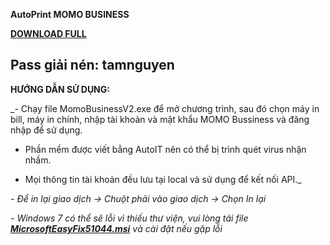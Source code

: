 **AutoPrint MOMO BUSINESS** 

[**DOWNLOAD FULL**](https://github.com/chinhanh09/PRINT-MOMO-BUSINESS/raw/main/PRINT%20MOMO%20BUSINESS.rar)

Pass giải nén: tamnguyen
-----------------------------------------------------------
**HƯỚNG DẪN SỬ DỤNG:**

_- Chạy file MomoBusinessV2.exe để mở chương trình, sau đó chọn máy in bill, máy in chính, nhập tài khoản và mật khẩu MOMO Bussiness và đăng nhập để sử dụng.

- Phần mềm được viết bẳng AutoIT nên có thể bị trình quét virus nhận nhầm.

- Mọi thông tin tài khoản đều lưu tại local và sử dụng để kết nối API._

_- Để in lại giao dịch -> Chuột phải vào giao dịch -> Chọn In lại_

_- Windows 7 có thể sẽ lỗi vì thiếu thư viện, vui lòng tải file [**MicrosoftEasyFix51044.msi**](https://github.com/chinhanh09/PRINT-MOMO-BUSINESS/raw/main/MicrosoftEasyFix51044.msi) và cài đặt nếu gặp lỗi_


